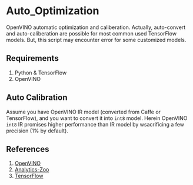 # Auto_Optimization
OpenVINO automatic optimization and caliberation. Actually, auto-convert and auto-caliberation are possible for most common used TensorFlow models. But, this script may encounter error for some customized models.

## Requirements

1. Python & TensorFlow
2. OpenVINO

## Auto Calibration
Assume you have OpenVINO IR model (converted from Caffe or TensorFlow), and you want to convert it into `int8` model. Herein OpenVINO `int8` IR promises higher performance than IR model by wsacrificing a few precision (1% by default).




## References
1. [OpenVINO](https://software.intel.com/en-us/openvino-toolkit) 
2. [Analytics-Zoo](https://github.com/intel-analytics/analytics-zoo)
3. [TensorFlow](https://www.tensorflow.org/)

